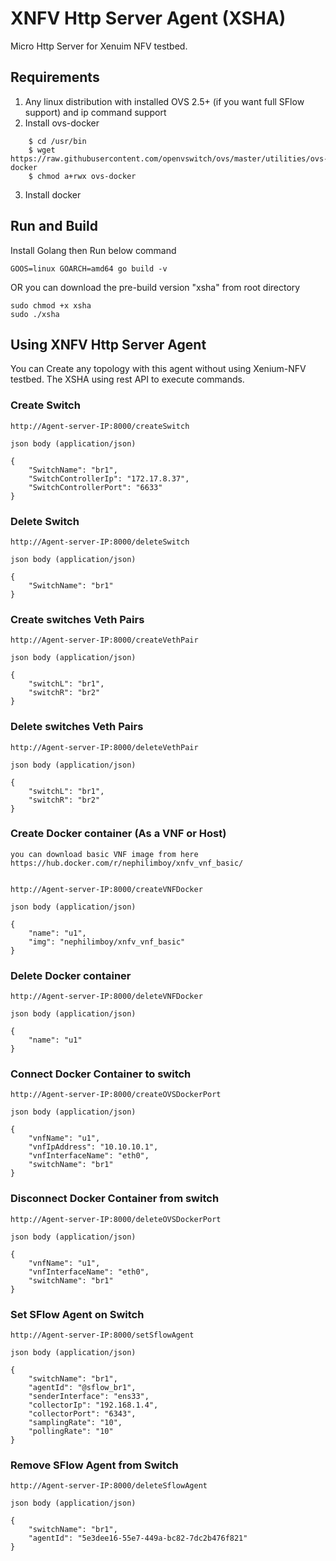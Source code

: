 # XNFV Http Server Agent (XSHA)
Micro Http Server for Xenuim NFV testbed.

## Requirements
1. Any linux distribution with installed OVS 2.5+ (if you want full SFlow support) and ip command support
2. Install ovs-docker

```
    $ cd /usr/bin
    $ wget https://raw.githubusercontent.com/openvswitch/ovs/master/utilities/ovs-docker
    $ chmod a+rwx ovs-docker
```
3. Install docker

## Run and Build
Install Golang then Run below command

```
GOOS=linux GOARCH=amd64 go build -v
```

OR you can download the pre-build version "xsha" from root directory

```
sudo chmod +x xsha
sudo ./xsha
```

## Using XNFV Http Server Agent
You can Create any topology with this agent without using Xenium-NFV testbed. The XSHA using rest API to execute commands.

### Create Switch


    http://Agent-server-IP:8000/createSwitch

    json body (application/json)

    {
        "SwitchName": "br1",
        "SwitchControllerIp": "172.17.8.37",
        "SwitchControllerPort": "6633"
    }


### Delete Switch


    http://Agent-server-IP:8000/deleteSwitch

    json body (application/json)

    {
        "SwitchName": "br1"
    }


### Create switches Veth Pairs


    http://Agent-server-IP:8000/createVethPair

    json body (application/json)

    {
        "switchL": "br1",
        "switchR": "br2"
    }


### Delete switches Veth Pairs


    http://Agent-server-IP:8000/deleteVethPair

    json body (application/json)

    {
        "switchL": "br1",
        "switchR": "br2"
    }


### Create Docker container (As a VNF or Host)
    you can download basic VNF image from here
    https://hub.docker.com/r/nephilimboy/xnfv_vnf_basic/


    http://Agent-server-IP:8000/createVNFDocker

    json body (application/json)

    {
        "name": "u1",
        "img": "nephilimboy/xnfv_vnf_basic"
    }


### Delete Docker container


    http://Agent-server-IP:8000/deleteVNFDocker

    json body (application/json)

    {
        "name": "u1"
    }


### Connect Docker Container to switch


    http://Agent-server-IP:8000/createOVSDockerPort

    json body (application/json)

    {
        "vnfName": "u1",
        "vnfIpAddress": "10.10.10.1",
        "vnfInterfaceName": "eth0",
        "switchName": "br1"
    }


### Disconnect Docker Container from switch


    http://Agent-server-IP:8000/deleteOVSDockerPort

    json body (application/json)

    {
        "vnfName": "u1",
        "vnfInterfaceName": "eth0",
        "switchName": "br1"
    }


### Set SFlow Agent on Switch


    http://Agent-server-IP:8000/setSflowAgent

    json body (application/json)

    {
        "switchName": "br1",
        "agentId": "@sflow_br1",
        "senderInterface": "ens33",
        "collectorIp": "192.168.1.4",
        "collectorPort": "6343",
        "samplingRate": "10",
        "pollingRate": "10"
    }


### Remove SFlow Agent from Switch


    http://Agent-server-IP:8000/deleteSflowAgent

    json body (application/json)

    {
        "switchName": "br1",
        "agentId": "5e3dee16-55e7-449a-bc82-7dc2b476f821"
    }






